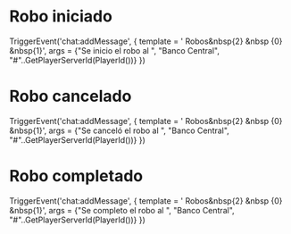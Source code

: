 # Robo iniciado

TriggerEvent('chat:addMessage', {
    template = '<span class="badge badge-celeste"><i class="fas fa-skull"></i> Robos</span>&nbsp<span class="badge badge-gray">{2}</span> &nbsp {0} &nbsp<span class="badge badge-roboexitoso">{1}</span>',
    args = {"Se inicio el robo al ", "Banco Central", "#"..GetPlayerServerId(PlayerId())}
})

# Robo cancelado
TriggerEvent('chat:addMessage', {
    template = '<span class="badge badge-celeste"><i class="fas fa-skull"></i> Robos</span>&nbsp<span class="badge badge-gray">{2}</span> &nbsp {0} &nbsp<span class="badge badge-robocancelled">{1}</span>',
    args = {"Se canceló el robo al ", "Banco Central", "#"..GetPlayerServerId(PlayerId())}
})

# Robo completado
TriggerEvent('chat:addMessage', {
    template = '<span class="badge badge-celeste"><i class="fas fa-skull"></i> Robos</span>&nbsp<span class="badge badge-gray">{2}</span> &nbsp {0} &nbsp<span class="badge badge-robo">{1}</span>',
    args = {"Se completo el robo al ", "Banco Central", "#"..GetPlayerServerId(PlayerId())}
})